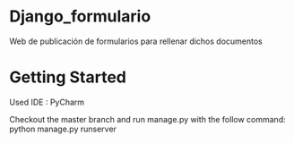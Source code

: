 # Django_formulario
Web de publicación de formularios para rellenar dichos documentos

# Getting Started

Used IDE : PyCharm

Checkout the master branch and run manage.py with the follow command:
  python manage.py runserver <Port to establish the server>
